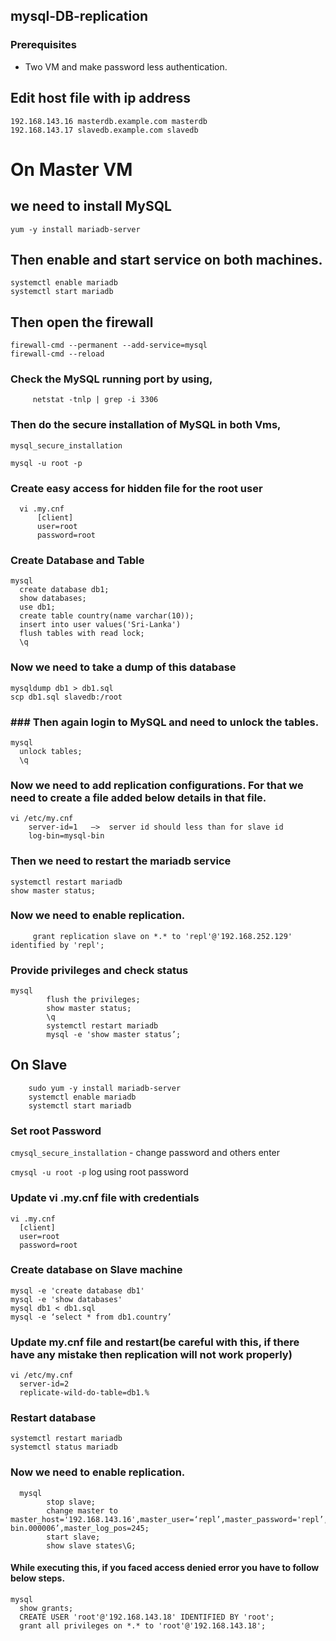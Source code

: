 ## mysql-DB-replication

### Prerequisites
* Two VM and make password less authentication.

## Edit host file with ip address
```
192.168.143.16 masterdb.example.com masterdb	
192.168.143.17 slavedb.example.com slavedb
```

# On Master VM

## we need to install MySQL
```
yum -y install mariadb-server
```

## Then enable and start service on both machines.
```
systemctl enable mariadb
systemctl start mariadb
```

## Then open the firewall
```
firewall-cmd --permanent --add-service=mysql
firewall-cmd --reload
```

### Check the MySQL running port by using,
```		netstat -tnlp | grep -i 3306```

### Then do the secure installation of MySQL in both Vms,
```
mysql_secure_installation
```
		
```	
mysql -u root -p 
```

### Create easy access for hidden file for the root user

```	
  vi .my.cnf
	  [client]
	  user=root
	  password=root
```

### Create Database and Table
```	
mysql
  create database db1;
  show databases;
  use db1;
  create table country(name varchar(10));
  insert into user values('Sri-Lanka')
  flush tables with read lock;
  \q
```

### Now we need to take a dump of this database
```	
mysqldump db1 > db1.sql
scp db1.sql slavedb:/root
```

### ### Then again login to MySQL and need to unlock the tables.
```	
mysql
  unlock tables;
  \q
```

### Now we need to add replication configurations. For that we need to create a file added below details in that file.
```	
vi /etc/my.cnf
    server-id=1   —>  server id should less than for slave id
    log-bin=mysql-bin
```

### Then we need to restart the mariadb service
```	
systemctl restart mariadb
show master status;
```
### Now we need to enable replication.
```		grant replication slave on *.* to 'repl'@'192.168.252.129' identified by 'repl';```
		
### Provide privileges and check status
```
mysql
		flush the privileges;
		show master status;
		\q
		systemctl restart mariadb
		mysql -e 'show master status’;
```
## On Slave
```
	sudo yum -y install mariadb-server
	systemctl enable mariadb
	systemctl start mariadb
```
### Set root Password
```cmysql_secure_installation```
			- change password and others enter
		
```cmysql -u root -p``` 
    log using root password		
### Update vi .my.cnf file with credentials
```
vi .my.cnf
  [client]
  user=root 
  password=root
```	
### Create database on Slave machine
```
mysql -e 'create database db1'
mysql -e 'show databases'
mysql db1 < db1.sql
mysql -e ‘select * from db1.country’
```
### Update my.cnf file and restart(be careful with this, if there have any mistake then replication will not work properly)
```
vi /etc/my.cnf
  server-id=2
  replicate-wild-do-table=db1.%
```
### Restart database
```
systemctl restart mariadb
systemctl status mariadb
```
### Now we need to enable replication.
```
  mysql
		stop slave;
		change master to master_host='192.168.143.16',master_user=‘repl’,master_password='repl’,master_log_file='mysql-bin.000006’,master_log_pos=245;
		start slave;
		show slave states\G;
```
#### While executing this, if you faced access denied error you have to follow below steps.
```
mysql
  show grants;
  CREATE USER 'root'@'192.168.143.18' IDENTIFIED BY 'root';
  grant all privileges on *.* to 'root'@'192.168.143.18';
```


























